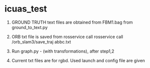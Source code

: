 # icuas_test

1. GROUND TRUTH text files are obtained from FBM1.bag from ground_to_text.py

2. ORB txt file is saved from rosservice call rosservice call /orb_slam3/save_traj abbc.txt

3. Run graph.py - (with transformations), after step1,2

4. Current txt files are for rgbd. Used launch and config file are given
